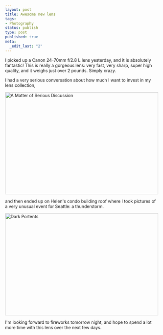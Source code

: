 ```yaml
--- 
layout: post
title: Awesome new lens
tags: 
- Photography
status: publish
type: post
published: true
meta: 
  _edit_last: "2"
---
```

I picked up a Canon 24-70mm f/2.8 L lens yesterday, and it is absolutely fantastic! This is really a gorgeous lens: very fast, very sharp, super high quality, and it weighs just over 2 pounds. Simply crazy.

I had a very serious conversation about how much I want to invest in my lens collection,

<a title="A Matter of Serious Discussion by aaronbrethorst, on Flickr" href="http://www.flickr.com/photos/aaronbrethorst/2632201001/"><img src="http://farm4.static.flickr.com/3277/2632201001_4f0fda76a5.jpg" alt="A Matter of Serious Discussion" width="500" height="333" /></a>

and then ended up on Helen's condo building roof where I took pictures of a very unusual event for Seattle: a thunderstorm.

<a title="Dark Portents by aaronbrethorst, on Flickr" href="http://www.flickr.com/photos/aaronbrethorst/2633790449/"><img src="http://farm4.static.flickr.com/3032/2633790449_2dffef7548.jpg" alt="Dark Portents" width="500" height="333" /></a>

I'm looking forward to fireworks tomorrow night, and hope to spend a lot more time with this lens over the next few days.
